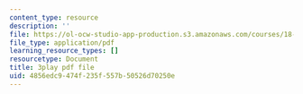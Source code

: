 ```yaml
---
content_type: resource
description: ''
file: https://ol-ocw-studio-app-production.s3.amazonaws.com/courses/18-06sc-linear-algebra-fall-2011/4856edc9474f235f557b50526d70250e_3cMyj8EKFGo.pdf
file_type: application/pdf
learning_resource_types: []
resourcetype: Document
title: 3play pdf file
uid: 4856edc9-474f-235f-557b-50526d70250e
---
```

